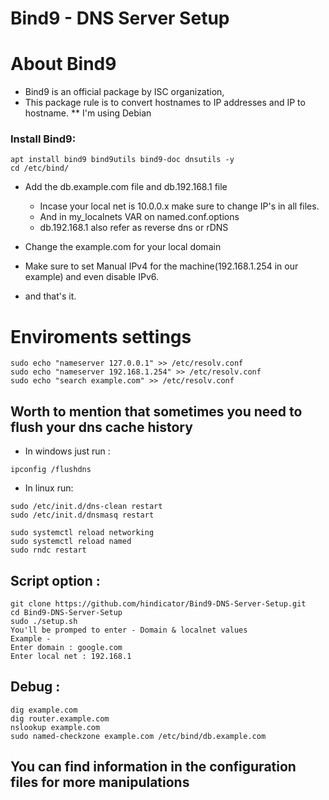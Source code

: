 # Bind9 - DNS Server Setup

# About Bind9
* Bind9 is an official package by ISC organization,
* This package rule is to convert hostnames to IP addresses and IP to hostname.
** I'm using Debian

### Install Bind9:
```
apt install bind9 bind9utils bind9-doc dnsutils -y
cd /etc/bind/
```




* Add the db.example.com file and db.192.168.1 file 
    * Incase your local net is 10.0.0.x make sure to change IP's in all files.
    * And in my_localnets VAR on named.conf.options
    * db.192.168.1 also refer as reverse dns or rDNS
* Change the example.com for your local domain
* Make sure to set Manual IPv4 for the machine(192.168.1.254 in our example) and even disable IPv6.

* and that's it.

# Enviroments settings
```
sudo echo "nameserver 127.0.0.1" >> /etc/resolv.conf
sudo echo "nameserver 192.168.1.254" >> /etc/resolv.conf
sudo echo "search example.com" >> /etc/resolv.conf
```

## Worth to mention that sometimes you need to flush your dns cache history
* In windows just run :
```
ipconfig /flushdns
```

* In linux run:
```
sudo /etc/init.d/dns-clean restart
sudo /etc/init.d/dnsmasq restart
```
```
sudo systemctl reload networking
sudo systemctl reload named
sudo rndc restart
```

## Script option :
```
git clone https://github.com/hindicator/Bind9-DNS-Server-Setup.git
cd Bind9-DNS-Server-Setup
sudo ./setup.sh
You'll be promped to enter - Domain & localnet values
Example -
Enter domain : google.com
Enter local net : 192.168.1
```

## Debug :
```
dig example.com
dig router.example.com
nslookup example.com
sudo named-checkzone example.com /etc/bind/db.example.com
```

## You can find information in the configuration files for more manipulations